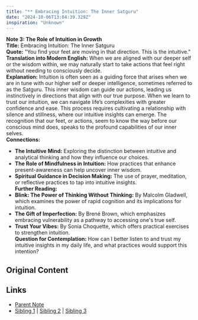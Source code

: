 ```yaml
---
title: "** Embracing Intuition: The Inner Satguru"
date: "2024-10-06T13:04:39.329Z"
inspiration: "Unknown"
---
```


  
**Note 3: The Role of Intuition in Growth**  
**Title:** Embracing Intuition: The Inner Satguru  
**Quote:** "You find your feet are moving in that direction. This is the intuitive."  
**Translation into Modern English:** When we are aligned with our deeper self or the wisdom within, we may naturally start to take actions that feel right without needing to consciously decide.  
**Explanation:** Intuition is often seen as a guiding force that arises when we are in tune with our higher self or deeper intelligence, sometimes referred to as the Satguru. This inner wisdom can guide our actions, leading us instinctively in directions that align with our true purpose. When we learn to trust our intuition, we can navigate life’s complexities with greater confidence and ease. This process requires cultivating a relationship with silence and stillness, where our intuitive insights can emerge. The recognition that our feet, or actions, seem to know the way before our conscious mind does, speaks to the profound capabilities of our inner selves.  
**Connections:**  
- **The Intuitive Mind:** Exploring the distinction between intuitive and analytical thinking and how they influence our choices.  
- **The Role of Mindfulness in Intuition:** How practices that enhance present-awareness can help uncover inner wisdom.  
- **Spiritual Guidance in Decision Making:** The use of prayer, meditation, or reflective practices to tap into intuitive insights.  
**Further Reading:**  
- **Blink: The Power of Thinking Without Thinking:** By Malcolm Gladwell, which examines the power of rapid cognition and its implications for intuition.  
- **The Gift of Imperfection:** By Brené Brown, which emphasizes embracing vulnerability as a pathway to accessing one's true self.  
- **Trust Your Vibes:** By Sonia Choquette, which offers practical exercises to strengthen intuition.  
**Question for Contemplation:** How can I better listen to and trust my intuitive insights in my daily life, and what practices would support this intention?  


## Original Content



## Links

- [Parent Note](/parent-note.md)
- [Sibling 1](/zettel1.md) | [Sibling 2](/zettel2.md) | [Sibling 3](/zettel3.md)
